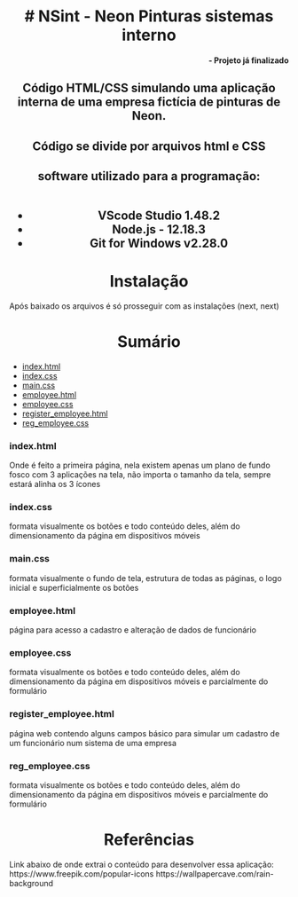<h1 align="center"># NSint - Neon Pinturas sistemas interno</h1>
<h4 align="right">- Projeto já finalizado</h4>

<h2 align="center">Código HTML/CSS simulando uma aplicação interna de uma empresa fictícia de pinturas de Neon. </h2>

<h2 align="center">Código se divide por arquivos html e CSS</h2>

<h2 align="center">software utilizado para a programação:<br><br>
<ul><li>VScode Studio 1.48.2</li>
<li>Node.js - 12.18.3</li>
  <li>Git for Windows v2.28.0 </li>
</ul></h2>

<h1 align="center">Instalação</h1>
Após baixado os arquivos é só prosseguir com as instalações (next, next)

<h1 align="center">Sumário</h1>
<ul>
    <li><a href="#1">index.html</a></li>
    <li><a href="#1.1">index.css</a></li>
    <li><a href="#1.2">main.css</a></li>
    <li><a href="#2">employee.html</a></li>
    <li><a href="#2.1">employee.css</a></li>
    <li><a href="#2.2">register_employee.html</a></li>
    <li><a href="#2.3">reg_employee.css</a></li>
</ul>

<h3 id="1">index.html</h3>
  <p>Onde é feito a primeira página, nela existem apenas um plano de fundo fosco com 3 aplicações na tela, não importa o tamanho da tela, sempre estará alinha os 3 ícones</p>
  <h3 id="1.1">index.css</h3>
  <p>formata visualmente os botões e todo conteúdo deles, além do dimensionamento da página em dispositivos móveis</p>
  <h3 id="1.2">main.css</h3>
  <p>formata visualmente o fundo de tela, estrutura de todas as páginas, o logo inicial e superficialmente os botões</p>
  <h3 id="2">employee.html</h3>
  <p>página para acesso a cadastro e alteração de dados de funcionário</p>
  <h3 id="2.1">employee.css</h3>
  <p>formata visualmente os botões e todo conteúdo deles, além do dimensionamento da página em dispositivos móveis e parcialmente do formulário </p>
  <h3 id="2.2">register_employee.html</h3>
  <p>página web contendo alguns campos básico para simular um cadastro de um funcionário num sistema de uma empresa</p>
  <h3 id="2.3">reg_employee.css</h3>
  <p>formata visualmente os botões e todo conteúdo deles, além do dimensionamento da página em dispositivos móveis e parcialmente do formulário</p>

<h1 align="center">Referências</h1>
<p>Link abaixo de onde extrai o conteúdo para desenvolver essa aplicação:
https://www.freepik.com/popular-icons
https://wallpapercave.com/rain-background</p>